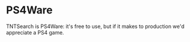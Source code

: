 # PS4Ware

TNTSearch is PS4Ware: it's free to use, but if it makes to production
we'd appreciate a PS4 game.


